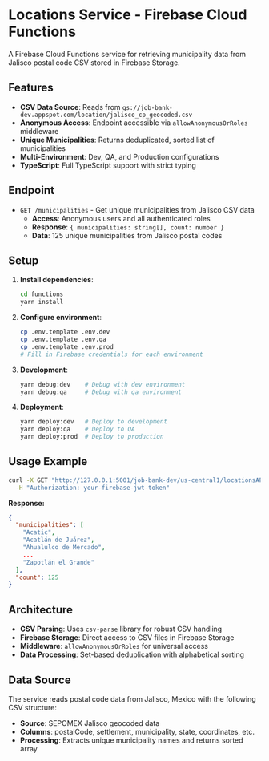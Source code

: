 # Locations Service - Firebase Cloud Functions

A Firebase Cloud Functions service for retrieving municipality data from Jalisco postal code CSV stored in Firebase Storage.

## Features

- **CSV Data Source**: Reads from `gs://job-bank-dev.appspot.com/location/jalisco_cp_geocoded.csv`
- **Anonymous Access**: Endpoint accessible via `allowAnonymousOrRoles` middleware
- **Unique Municipalities**: Returns deduplicated, sorted list of municipalities
- **Multi-Environment**: Dev, QA, and Production configurations
- **TypeScript**: Full TypeScript support with strict typing

## Endpoint

- `GET /municipalities` - Get unique municipalities from Jalisco CSV data
  - **Access**: Anonymous users and all authenticated roles
  - **Response**: `{ municipalities: string[], count: number }`
  - **Data**: 125 unique municipalities from Jalisco postal codes

## Setup

1. **Install dependencies**:
   ```bash
   cd functions
   yarn install
   ```

2. **Configure environment**:
   ```bash
   cp .env.template .env.dev
   cp .env.template .env.qa
   cp .env.template .env.prod
   # Fill in Firebase credentials for each environment
   ```

3. **Development**:
   ```bash
   yarn debug:dev    # Debug with dev environment
   yarn debug:qa     # Debug with qa environment
   ```

4. **Deployment**:
   ```bash
   yarn deploy:dev   # Deploy to development
   yarn deploy:qa    # Deploy to QA
   yarn deploy:prod  # Deploy to production
   ```

## Usage Example

```bash
curl -X GET "http://127.0.0.1:5001/job-bank-dev/us-central1/locationsAPIV2/municipalities" \
  -H "Authorization: your-firebase-jwt-token"
```

**Response:**
```json
{
  "municipalities": [
    "Acatic",
    "Acatlán de Juárez",
    "Ahualulco de Mercado",
    ...
    "Zapotlán el Grande"
  ],
  "count": 125
}
```

## Architecture

- **CSV Parsing**: Uses `csv-parse` library for robust CSV handling
- **Firebase Storage**: Direct access to CSV files in Firebase Storage
- **Middleware**: `allowAnonymousOrRoles` for universal access
- **Data Processing**: Set-based deduplication with alphabetical sorting

## Data Source

The service reads postal code data from Jalisco, Mexico with the following CSV structure:
- **Source**: SEPOMEX Jalisco geocoded data
- **Columns**: postalCode, settlement, municipality, state, coordinates, etc.
- **Processing**: Extracts unique municipality names and returns sorted array
